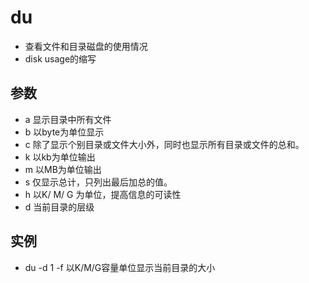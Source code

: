 # du

- 查看文件和目录磁盘的使用情况
- disk usage的缩写

## 参数
- a 显示目录中所有文件
- b 以byte为单位显示
- c 除了显示个别目录或文件大小外，同时也显示所有目录或文件的总和。
- k 以kb为单位输出
- m 以MB为单位输出
- s 仅显示总计，只列出最后加总的值。
- h 以K/ M/ G 为单位，提高信息的可读性
- d 当前目录的层级
## 实例

- du -d 1 -f 以K/M/G容量单位显示当前目录的大小

